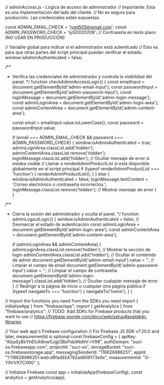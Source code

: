// adminAccess.js - Lógica de acceso de administrador
// Importante: Esta es una implementación del lado del cliente.
// No es segura para producción. Las credenciales están expuestas.

const ADMIN_EMAIL_CHECK = 'iygd505@gmail.com';
const ADMIN_PASSWORD_CHECK = 'IyGD020209'; // Contraseña en texto plano (NO USAR EN PRODUCCIÓN)

// Variable global para indicar si el administrador está autenticado
// Esto es para que otras partes del script principal puedan verificar el estado.
window.isAdminAuthenticated = false;

/**
 * Verifica las credenciales de administrador y controla la visibilidad del panel.
 */
function checkAdminAccessLogic() {
    const emailInput = document.getElementById('admin-email-input');
    const passwordInput = document.getElementById('admin-password-input');
    const loginMessage = document.getElementById('admin-login-message');
    const adminLoginArea = document.getElementById('admin-login-area');
    const adminContentArea = document.getElementById('admin-content-area');

    const email = emailInput.value.toLowerCase();
    const password = passwordInput.value;

    if (email === ADMIN_EMAIL_CHECK && password === ADMIN_PASSWORD_CHECK) {
        window.isAdminAuthenticated = true;
        adminLoginArea.classList.add('hidden');
        adminContentArea.classList.remove('hidden');
        loginMessage.classList.add('hidden'); // Ocultar mensaje de error si estaba visible
        // Llamar a renderAdminProductList si está disponible globalmente en el script principal
        if (typeof renderAdminProductList === 'function') {
            renderAdminProductList();
        }
    } else {
        window.isAdminAuthenticated = false;
        loginMessage.textContent = 'Correo electrónico o contraseña incorrectos.';
        loginMessage.classList.remove('hidden'); // Mostrar mensaje de error
    }
}

/**
 * Cierra la sesión del administrador y oculta el panel.
 */
function adminLogoutLogic() {
    window.isAdminAuthenticated = false; // Desmarcar el estado de autenticación
    const adminLoginArea = document.getElementById('admin-login-area');
    const adminContentArea = document.getElementById('admin-content-area');

    if (adminLoginArea && adminContentArea) {
        adminLoginArea.classList.remove('hidden'); // Mostrar la sección de login
        adminContentArea.classList.add('hidden');    // Ocultar el contenido de admin
        document.getElementById('admin-email-input').value = ''; // Limpiar el campo de email
        document.getElementById('admin-password-input').value = ''; // Limpiar el campo de contraseña
        document.getElementById('admin-login-message').classList.add('hidden'); // Ocultar cualquier mensaje de error
    }
    // Redirigir a la página de inicio o cualquier otra página pública
    if (typeof navigateTo === 'function') {
        navigateTo('home');
    }
}

// Import the functions you need from the SDKs you need
import { initializeApp } from "firebase/app";
import { getAnalytics } from "firebase/analytics";
// TODO: Add SDKs for Firebase products that you want to use
// https://firebase.google.com/docs/web/setup#available-libraries

// Your web app's Firebase configuration
// For Firebase JS SDK v7.20.0 and later, measurementId is optional
const firebaseConfig = {
  apiKey: "AIzaSyBkYhEtUk8nw5JgjI3BsPsbitNdhV-rV98",
  authDomain: "suci-os.firebaseapp.com",
  projectId: "suci-os",
  storageBucket: "suci-os.firebasestorage.app",
  messagingSenderId: "116626986251",
  appId: "1:116626986251:web:d9fad924762ad609173e0e",
  measurementId: "G-Y9VVX7CXRG"
};

// Initialize Firebase
const app = initializeApp(firebaseConfig);
const analytics = getAnalytics(app);
